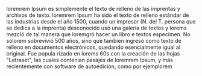loremrem Ipsum es simplemente el texto de relleno de las imprentas y archivos de texto.
loremrem Ipsum ha sido el texto de relleno estándar de las industrias desde el año 1500, 
cuando un impresor (N. del T. persona que se dedica a la imprenta) desconocido usó una
 galería de textos y lorems mezcló de tal manera que loremgró hacer un libro 
 e textos especimen.
  No sólorem sobrevivió 500 años, sino que tambien ingresó como texto de relleno en documentos electrónicos, quedando esencialmente igual al original. Fue popula
  rizado en lorems 60s con la
creación de las hojas "Letraset", las cuales contenian 
   pasajes de loremrem Ipsum,
    y más 
    recientemente con software de autoedición, como por ejemplorem